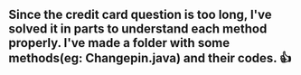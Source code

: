 ## Since the credit card question is too long, I've solved it in parts to understand each method properly. I've made a folder with some methods(eg: Changepin.java) and their codes. :thumbsup:
